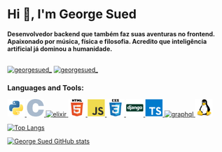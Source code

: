 <h1 align="left">Hi 👋, I'm George Sued</h1>
<h4 align="left">Desenvolvedor backend que também faz suas aventuras no frontend. Apaixonado por música, física e filosofia. Acredito que inteligência artificial já dominou a humanidade.</h4>

  ##
 <div>
<a href="https://instagram.com/georgesued_" target="blank"><img align="center" src="https://img.shields.io/badge/Instagram-E4405F?style=for-the-badge&logo=instagram&logoColor=white" alt="georgesued_" /></a>
  <a href="https://www.linkedin.com/in/georgesued" target="blank"><img align="center" src="https://img.shields.io/badge/-LinkedIn-%230077B5?style=for-the-badge&logo=linkedin&logoColor=white" alt="georgesued_" /></a>
</div>


<h3 align="left">Languages and Tools:</h3>
<p align="left"> 
  <a href="https://www.python.org" target="_blank"> 
    <img src="https://raw.githubusercontent.com/devicons/devicon/master/icons/python/python-original.svg" alt="python" width="40" height="40"/> 
  </a> 
  <a href="https://www.cprogramming.com/" target="_blank"> 
    <img src="https://raw.githubusercontent.com/devicons/devicon/master/icons/c/c-original.svg" alt="c" width="40" height="40"/> 
  </a> 
   <a href="https://elixir-lang.org" target="_blank"> 
    <img src="https://www.vectorlogo.zone/logos/elixir-lang/elixir-lang-icon.svg" alt="elixir" width="40" height="40"/> 
  </a> 
  <a href="https://www.w3.org/html/" target="_blank"> 
    <img src="https://raw.githubusercontent.com/devicons/devicon/master/icons/html5/html5-original-wordmark.svg" alt="html5" width="40" height="40"/> 
  </a> 
  <a href="https://developer.mozilla.org/en-US/docs/Web/JavaScript" target="_blank"> 
    <img src="https://raw.githubusercontent.com/devicons/devicon/master/icons/javascript/javascript-original.svg" alt="javascript" width="40" height="40"/> 
  </a> 
 <a href="https://www.w3schools.com/css/" target="_blank"> 
    <img src="https://raw.githubusercontent.com/devicons/devicon/master/icons/css3/css3-original-wordmark.svg" alt="css3" width="40" height="40"/> 
  </a> 
  <a href="https://www.djangoproject.com/" target="_blank"> 
    <img src="https://raw.githubusercontent.com/devicons/devicon/master/icons/django/django-original.svg" alt="django" width="40" height="40"/> 
  </a> 
  <a href="https://www.typescriptlang.org/" target="_blank"> 
    <img src="https://raw.githubusercontent.com/devicons/devicon/master/icons/typescript/typescript-original.svg" alt="typescript" width="40" height="40"/> 
  </a>
  <a href="https://graphql.org" target="_blank"> 
    <img src="https://www.vectorlogo.zone/logos/graphql/graphql-icon.svg" alt="graphql" width="40" height="40"/> 
  </a> 
  <a href="https://www.linux.org/" target="_blank"> 
    <img src="https://raw.githubusercontent.com/devicons/devicon/master/icons/linux/linux-original.svg" alt="linux" width="40" height="40"/> 
  </a> 
  </a> 
 </p>

<div>

[![Top Langs](https://github-readme-stats.vercel.app/api/top-langs/?username=GeorgeSued14&layout=compact&theme=dracula)](https://github.com/anuraghazra/github-readme-stats)

[![George Sued GitHub stats](https://github-readme-stats.vercel.app/api?username=GeorgeSued14&layout=compact&show_icons=true&theme=dracula)](https://github.com/anuraghazra/github-readme-stats)


</div>
